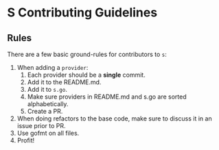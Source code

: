 # S Contributing Guidelines

## Rules

There are a few basic ground-rules for contributors to `s`:

1. When adding a `provider`: 
    1. Each provider should be a **single** commit.
    2. Add it to the README.md.
    3. Add it to `s.go`.
    4. Make sure providers in README.md and s.go are sorted alphabetically.
    5. Create a PR.
2. When doing refactors to the base code, make sure to discuss it in an issue prior to PR.
3. Use gofmt on all files.
4. Profit!